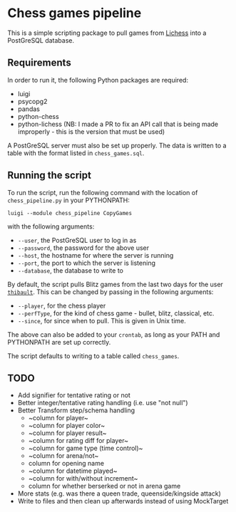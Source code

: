 # Chess games pipeline

This is a simple scripting package to pull games from [Lichess](http://lichess.org) into a PostGreSQL database.

## Requirements

In order to run it, the following Python packages are required:

- luigi
- psycopg2
- pandas
- python-chess
- python-lichess (NB: I made a PR to fix an API call that is being made improperly - this is the version that must be used)

A PostGreSQL server must also be set up properly. The data is written to a table with the format listed in `chess_games.sql`.

## Running the script

To run the script, run the following command with the location of `chess_pipeline.py` in your PYTHONPATH:

`luigi --module chess_pipeline CopyGames`

with the following arguments:

- `--user`, the PostGreSQL user to log in as
- `--password`, the password for the above user
- `--host`, the hostname for where the server is running
- `--port`, the port to which the server is listening
- `--database`, the database to write to

By default, the script pulls Blitz games from the last two days for the user [`thibault`](http://lichess.org/@/thibault). This can be changed by passing in the following arguments:

- `--player`, for the chess player
- `--perfType`, for the kind of chess game - bullet, blitz, classical, etc.
- `--since`, for since when to pull. This is given in Unix time.

The above can also be added to your `crontab`, as long as your PATH and PYTHONPATH are set up correctly.

The script defaults to writing to a table called `chess_games`.

## TODO

- Add signifier for tentative rating or not
- Better integer/tentative rating handling (i.e. use "not null")
- Better Transform step/schema handling
  - ~column for player~
  - ~column for player color~
  - ~column for player result~
  - ~column for rating diff for player~
  - ~column for game type (time control)~
  - ~column for arena/not~
  - column for opening name
  - ~column for datetime played~
  - ~column for with/without increment~
  - column for whether berserked or not in arena game
- More stats (e.g. was there a queen trade, queenside/kingside attack)
- Write to files and then clean up afterwards instead of using MockTarget

